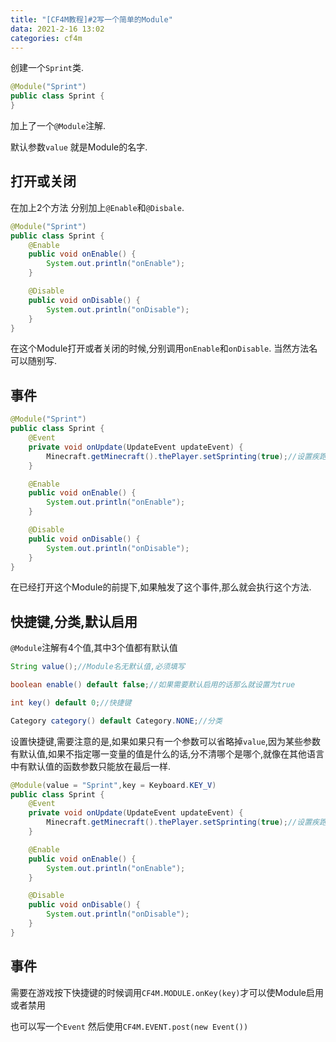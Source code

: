 ```yaml
---
title: "[CF4M教程]#2写一个简单的Module"
data: 2021-2-16 13:02
categories: cf4m
---
```


创建一个`Sprint`类.

```java
@Module("Sprint")
public class Sprint {
}
```

加上了一个`@Module`注解.

默认参数`value` 就是Module的名字.

## 打开或关闭

在加上2个方法 分别加上`@Enable`和`@Disbale`.

```java
@Module("Sprint")
public class Sprint {
    @Enable
    public void onEnable() {
        System.out.println("onEnable");
    }

    @Disable
    public void onDisable() {
        System.out.println("onDisable");
    }
}
```

在这个Module打开或者关闭的时候,分别调用`onEnable`和`onDisable`. 当然方法名可以随别写.

## 事件

```java
@Module("Sprint")
public class Sprint {
    @Event
    private void onUpdate(UpdateEvent updateEvent) {
        Minecraft.getMinecraft().thePlayer.setSprinting(true);//设置疾跑状态为true
    }

    @Enable
    public void onEnable() {
        System.out.println("onEnable");
    }

    @Disable
    public void onDisable() {
        System.out.println("onDisable");
    }
}
```

在已经打开这个Module的前提下,如果触发了这个事件,那么就会执行这个方法.

## 快捷键,分类,默认启用

`@Module`注解有4个值,其中3个值都有默认值
```java
String value();//Module名无默认值,必须填写

boolean enable() default false;//如果需要默认启用的话那么就设置为true

int key() default 0;//快捷键

Category category() default Category.NONE;//分类
```

设置快捷键,需要注意的是,如果如果只有一个参数可以省略掉`value`,因为某些参数有默认值,如果不指定哪一变量的值是什么的话,分不清哪个是哪个,就像在其他语言中有默认值的函数参数只能放在最后一样.

```java
@Module(value = "Sprint",key = Keyboard.KEY_V)
public class Sprint {
    @Event
    private void onUpdate(UpdateEvent updateEvent) {
        Minecraft.getMinecraft().thePlayer.setSprinting(true);//设置疾跑状态为true
    }

    @Enable
    public void onEnable() {
        System.out.println("onEnable");
    }

    @Disable
    public void onDisable() {
        System.out.println("onDisable");
    }
}
```

## 事件

需要在游戏按下快捷键的时候调用`CF4M.MODULE.onKey(key)`才可以使Module启用或者禁用

也可以写一个`Event` 然后使用`CF4M.EVENT.post(new Event())`